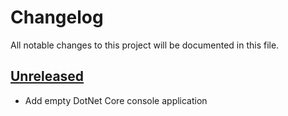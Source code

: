 # Changelog

All notable changes to this project will be documented in this file.

## [Unreleased]

- Add empty DotNet Core console application

[Unreleased]: https://github.com/kitforbes/Crawler/compare/e0e3a3a...HEAD
